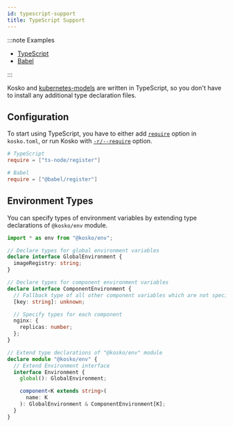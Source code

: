 ```yaml
---
id: typescript-support
title: TypeScript Support
---
```


:::note Examples

- [TypeScript](https://github.com/tommy351/kosko/tree/master/examples/typescript)
- [Babel](https://github.com/tommy351/kosko/tree/master/examples/babel)

:::

Kosko and [kubernetes-models](https://github.com/tommy351/kubernetes-models-ts) are written in TypeScript, so you don't have to install any additional type declaration files.

## Configuration

To start using TypeScript, you have to either add [`require`](configuration.md#require) option in `kosko.toml`, or run Kosko with [`-r/--require`](commands.md#--require--r) option.

```toml title="kosko.toml"
# TypeScript
require = ["ts-node/register"]

# Babel
require = ["@babel/register"]
```

## Environment Types

You can specify types of environment variables by extending type declarations of `@kosko/env` module.

```ts title="environments/types.d.ts"
import * as env from "@kosko/env";

// Declare types for global environment variables
declare interface GlobalEnvironment {
  imageRegistry: string;
}

// Declare types for component environment variables
declare interface ComponentEnvironment {
  // Fallback type of all other component variables which are not specified below
  [key: string]: unknown;

  // Specify types for each component
  nginx: {
    replicas: number;
  };
}

// Extend type declarations of "@kosko/env" module
declare module "@kosko/env" {
  // Extend Environment interface
  interface Environment {
    global(): GlobalEnvironment;

    component<K extends string>(
      name: K
    ): GlobalEnvironment & ComponentEnvironment[K];
  }
}
```
